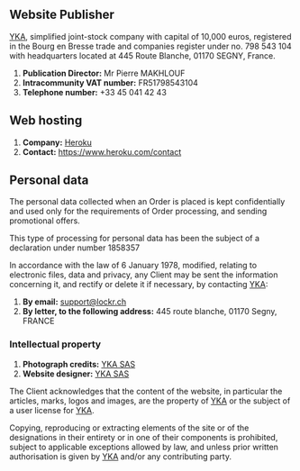## Website Publisher

[YKA](http://www.yka.ch), simplified joint-stock company with capital of 10,000 euros, registered in the Bourg en Bresse trade and companies register under no. 798 543 104 with headquarters located at 445 Route Blanche, 01170 SEGNY, France.

1. **Publication Director:** Mr Pierre MAKHLOUF
2. **Intracommunity VAT number:** FR51798543104
3. **Telephone number:** +33 45 041 42 43

## Web hosting

1. **Company:** [Heroku](https://www.heroku.com)
2. **Contact:** https://www.heroku.com/contact

## Personal data

The personal data collected when an Order is placed is kept confidentially and used only for the requirements of Order processing, and sending promotional offers.

This type of processing for personal data has been the subject of a declaration under number 1858357

In accordance with the law of 6 January 1978, modified, relating to electronic files, data and privacy, any Client may be sent the information concerning it, and rectify or delete it if necessary, by contacting [YKA](http://www.yka.ch):

1. **By email:** [support@lockr.ch](mailto:support@lockr.ch)
2. **By letter, to the following address:** 445 route blanche, 01170 Segny, FRANCE

### Intellectual property

1. **Photograph credits:** [YKA SAS](http://www.yka.ch)
2. **Website designer:** [YKA SAS](http://www.yka.ch)

The Client acknowledges that the content of the website, in particular the articles, marks, logos and images, are the property of [YKA](http://www.yka.ch) or the subject of a user license for [YKA](http://www.yka.ch).

Copying, reproducing or extracting elements of the site or of the designations in their entirety or in one of their components is prohibited, subject to applicable exceptions allowed by law, and unless prior written authorisation is given by [YKA](http://www.yka.ch) and/or any contributing party.
